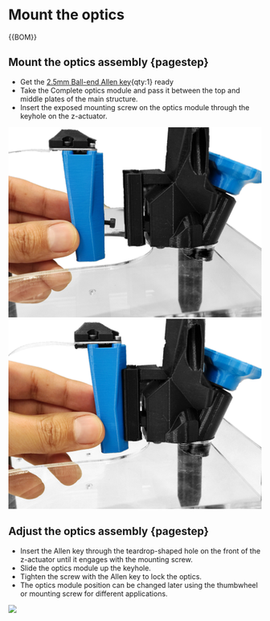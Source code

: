 # Mount the optics

{{BOM}}

[2.5mm Ball-end Allen key]: parts/tools/2.5mmBallEndAllenKey.md "{cat:tool}"

## Mount the optics assembly {pagestep}

* Get the [2.5mm Ball-end Allen key]{qty:1} ready
* Take the Complete optics module and pass it between the top and middle plates of the main structure.
* Insert the exposed mounting screw on the optics module through the keyhole on the z-actuator.

![](images/mount_optics.jpg)
![](images/mount_optics_1.jpg)

## Adjust the optics assembly {pagestep}

* Insert the Allen key through the teardrop-shaped hole on the front of the z-actuator until it engages with the mounting screw.
* Slide the optics module up the keyhole.
* Tighten the screw with the Allen key to lock the optics.
* The optics module position can be changed later using the thumbwheel or mounting screw for different applications. 

![](images/adjust_optics.jpg)


